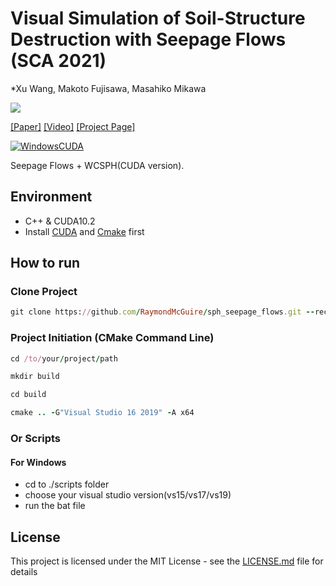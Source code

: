 # Visual Simulation of Soil-Structure Destruction with Seepage Flows (SCA 2021)

*Xu Wang, Makoto Fujisawa, Masahiko Mikawa

![](./pics/teaser.png)

[[Paper]](https://raymondmcguire.github.io/seepage_flow/resources/sca2021_preprint.pdf) [[Video]](https://www.youtube.com/embed/zn_mha57URI) [[Project Page]](https://raymondmcguire.github.io/seepage_flow/)

[![WindowsCUDA](https://github.com/RaymondMcGuire/sph_seepage_flows/actions/workflows/WindowsCUDA.yml/badge.svg?branch=main)](https://github.com/RaymondMcGuire/sph_seepage_flows/actions/workflows/WindowsCUDA.yml)

Seepage Flows + WCSPH(CUDA version).

## Environment

- C++ & CUDA10.2
- Install [CUDA](https://developer.nvidia.com/cuda-downloads) and [Cmake](https://cmake.org/download/) first

## How to run

### Clone Project

```rb
git clone https://github.com/RaymondMcGuire/sph_seepage_flows.git --recursive
```

### Project Initiation (CMake Command Line)

```rb
cd /to/your/project/path
```

```rb
mkdir build
```

```rb
cd build
```

```rb
cmake .. -G"Visual Studio 16 2019" -A x64
```

### Or Scripts

#### For Windows

- cd to ./scripts folder
- choose your visual studio version(vs15/vs17/vs19)
- run the bat file

## License

This project is licensed under the MIT License - see the [LICENSE.md](LICENSE) file for details
